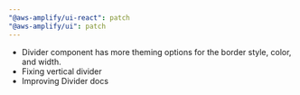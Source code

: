 ```yaml
---
"@aws-amplify/ui-react": patch
"@aws-amplify/ui": patch
---
```


* Divider component has more theming options for the border style, color, and width.
* Fixing vertical divider
* Improving Divider docs
